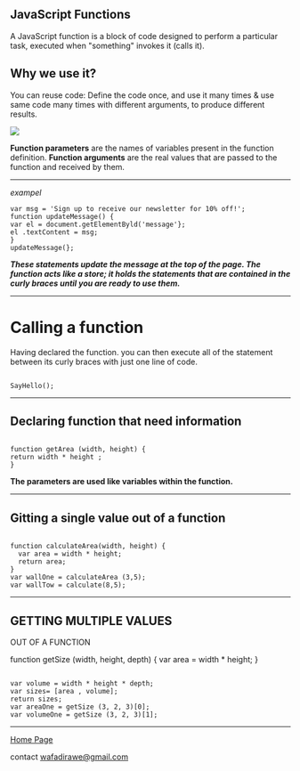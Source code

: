 ## JavaScript Functions

A JavaScript function is a block of code designed to perform a particular task, executed when "something" invokes it (calls it).

## Why we use it?

You can reuse code: Define the code once, and use it many times & use same code many times with different arguments, to produce different results.


![](https://www.frontamentals.com/static/function-breakdown-e46e54ec2e0de641547f63411acb1d84-bf43a.png)

**Function parameters** are the names of variables present in the function definition.
**Function arguments** are the real values that are passed to the function and received by them.

*** 


*exampel*

```
var msg = 'Sign up to receive our newsletter for 10% off!';
function updateMessage() {
var el = document.getElementByld('message'};
el .textContent = msg;
}
updateMessage(};
```

***These statements update the
message at the top of the page.
The function acts like a store; it
holds the statements that are
contained in the curly braces
until you are ready to use them.***

***

# Calling a function

Having declared the function. you can then execute all of the statement between its curly braces with just one line of code.

```

SayHello();

```

***


## Declaring function that need information
 
```

function getArea (width, height) {
return width * height ; 
}

```

**The parameters are used like variables within the function.**

***


## Gitting a single value out of a function

```

function calculateArea(width, height) {
  var area = width * height;
  return area;
}
var wallOne = calculateArea (3,5);
var wallTow = calculate(8,5);

```
***


## GETTING MULTIPLE VALUES
OUT OF A FUNCTION

function getSize (width, height, depth) {
var area = width * height;
}

```

var volume = width * height * depth;
var sizes= [area , volume];
return sizes;
var areaOne = getSize (3, 2, 3)[0];
var volumeOne = getSize (3, 2, 3)[1];

```

*** 

[Home Page](https://wafaankoush99.github.io/Reading-Notes/)

contact wafadirawe@gmail.com

